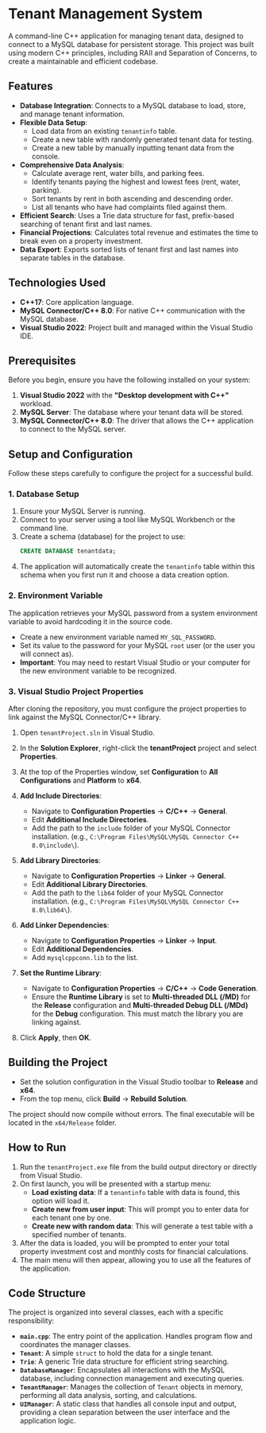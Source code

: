 # Tenant Management System

A command-line C++ application for managing tenant data, designed to connect to a MySQL database for persistent storage. This project was built using modern C++ principles, including RAII and Separation of Concerns, to create a maintainable and efficient codebase.

## Features

* **Database Integration**: Connects to a MySQL database to load, store, and manage tenant information.
* **Flexible Data Setup**:
    * Load data from an existing `tenantinfo` table.
    * Create a new table with randomly generated tenant data for testing.
    * Create a new table by manually inputting tenant data from the console.
* **Comprehensive Data Analysis**:
    * Calculate average rent, water bills, and parking fees.
    * Identify tenants paying the highest and lowest fees (rent, water, parking).
    * Sort tenants by rent in both ascending and descending order.
    * List all tenants who have had complaints filed against them.
* **Efficient Search**: Uses a Trie data structure for fast, prefix-based searching of tenant first and last names.
* **Financial Projections**: Calculates total revenue and estimates the time to break even on a property investment.
* **Data Export**: Exports sorted lists of tenant first and last names into separate tables in the database.

## Technologies Used

* **C++17**: Core application language.
* **MySQL Connector/C++ 8.0**: For native C++ communication with the MySQL database.
* **Visual Studio 2022**: Project built and managed within the Visual Studio IDE.

## Prerequisites

Before you begin, ensure you have the following installed on your system:

1.  **Visual Studio 2022** with the **"Desktop development with C++"** workload.
2.  **MySQL Server**: The database where your tenant data will be stored.
3.  **MySQL Connector/C++ 8.0**: The driver that allows the C++ application to connect to the MySQL server.

## Setup and Configuration

Follow these steps carefully to configure the project for a successful build.

### 1. Database Setup

1.  Ensure your MySQL Server is running.
2.  Connect to your server using a tool like MySQL Workbench or the command line.
3.  Create a schema (database) for the project to use:
    ```sql
    CREATE DATABASE tenantdata;
    ```
4.  The application will automatically create the `tenantinfo` table within this schema when you first run it and choose a data creation option.

### 2. Environment Variable

The application retrieves your MySQL password from a system environment variable to avoid hardcoding it in the source code.

* Create a new environment variable named `MY_SQL_PASSWORD`.
* Set its value to the password for your MySQL `root` user (or the user you will connect as).
* **Important**: You may need to restart Visual Studio or your computer for the new environment variable to be recognized.

### 3. Visual Studio Project Properties

After cloning the repository, you must configure the project properties to link against the MySQL Connector/C++ library.

1.  Open `tenantProject.sln` in Visual Studio.
2.  In the **Solution Explorer**, right-click the **tenantProject** project and select **Properties**.
3.  At the top of the Properties window, set **Configuration** to **All Configurations** and **Platform** to **x64**.

4.  **Add Include Directories**:
    * Navigate to **Configuration Properties** -> **C/C++** -> **General**.
    * Edit **Additional Include Directories**.
    * Add the path to the `include` folder of your MySQL Connector installation. (e.g., `C:\Program Files\MySQL\MySQL Connector C++ 8.0\include\`).

5.  **Add Library Directories**:
    * Navigate to **Configuration Properties** -> **Linker** -> **General**.
    * Edit **Additional Library Directories**.
    * Add the path to the `lib64` folder of your MySQL Connector installation. (e.g., `C:\Program Files\MySQL\MySQL Connector C++ 8.0\lib64\`).

6.  **Add Linker Dependencies**:
    * Navigate to **Configuration Properties** -> **Linker** -> **Input**.
    * Edit **Additional Dependencies**.
    * Add `mysqlcppconn.lib` to the list.

7.  **Set the Runtime Library**:
    * Navigate to **Configuration Properties** -> **C/C++** -> **Code Generation**.
    * Ensure the **Runtime Library** is set to **Multi-threaded DLL (/MD)** for the **Release** configuration and **Multi-threaded Debug DLL (/MDd)** for the **Debug** configuration. This must match the library you are linking against.

8.  Click **Apply**, then **OK**.

## Building the Project

* Set the solution configuration in the Visual Studio toolbar to **Release** and **x64**.
* From the top menu, click **Build** -> **Rebuild Solution**.

The project should now compile without errors. The final executable will be located in the `x64/Release` folder.

## How to Run

1.  Run the `tenantProject.exe` file from the build output directory or directly from Visual Studio.
2.  On first launch, you will be presented with a startup menu:
    * **Load existing data**: If a `tenantinfo` table with data is found, this option will load it.
    * **Create new from user input**: This will prompt you to enter data for each tenant one by one.
    * **Create new with random data**: This will generate a test table with a specified number of tenants.
3.  After the data is loaded, you will be prompted to enter your total property investment cost and monthly costs for financial calculations.
4.  The main menu will then appear, allowing you to use all the features of the application.

## Code Structure

The project is organized into several classes, each with a specific responsibility:

* **`main.cpp`**: The entry point of the application. Handles program flow and coordinates the manager classes.
* **`Tenant`**: A simple `struct` to hold the data for a single tenant.
* **`Trie`**: A generic Trie data structure for efficient string searching.
* **`DatabaseManager`**: Encapsulates all interactions with the MySQL database, including connection management and executing queries.
* **`TenantManager`**: Manages the collection of `Tenant` objects in memory, performing all data analysis, sorting, and calculations.
* **`UIManager`**: A static class that handles all console input and output, providing a clean separation between the user interface and the application logic.
